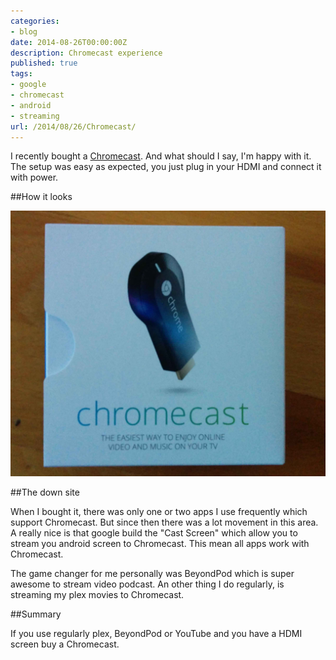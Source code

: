 ```yaml
---
categories:
- blog
date: 2014-08-26T00:00:00Z
description: Chromecast experience
published: true
tags:
- google
- chromecast
- android
- streaming
url: /2014/08/26/Chromecast/
---
```


I recently bought a [Chromecast](http://www.google.com/intl/en/chrome/devices/chromecast/). And what should I say, I'm happy with it. 
The setup was easy as expected, you just plug in your HDMI and connect it with power. 

##How it looks

![Chromecast](/blog-bilder/2014-08-26-Chromecast-img.jpg)

##The down site

When I bought it, there was only one or two apps I use frequently which support Chromecast. But since then there was a lot movement in this area.
A really nice is that google build the "Cast Screen" which allow you to stream you android screen to Chromecast. This mean all apps work with Chromecast. 

The game changer for me personally was BeyondPod which is super awesome to stream video podcast. An other thing 
I do regularly, is streaming my plex movies to Chromecast. 

##Summary

If you use regularly plex, BeyondPod or YouTube and you have a HDMI screen buy a Chromecast. 
